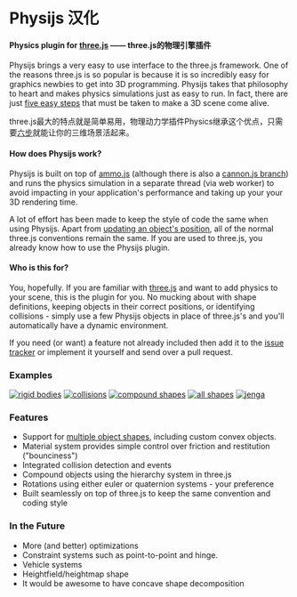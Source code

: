 Physijs 汉化
=======
#### Physics plugin for [three.js](https://github.com/mrdoob/three.js) —— three.js的物理引擎插件

Physijs brings a very easy to use interface to the three.js framework. One of the reasons three.js is so popular is because it is so incredibly easy for graphics newbies to get into 3D programming. Physijs takes that philosophy to heart and makes physics simulations just as easy to run. In fact, there are just [five easy steps](https://github.com/chandlerprall/Physijs/wiki/Basic-Setup) that must be taken to make a 3D scene come alive.

three.js最大的特点就是简单易用，物理动力学插件Physics继承这个优点，只需要<a href="https://github.com/soulsheng/Physijs/wiki/Basic-Setup">六步</a>就能让你的三维场景活起来。

#### How does Physijs work?
Physijs is built on top of [ammo.js](https://github.com/kripken/ammo.js/) (although there is also a [cannon.js branch](https://github.com/chandlerprall/Physijs/tree/cannon)) and runs the physics simulation in a separate thread (via web worker) to avoid impacting in your application's performance and taking up your your 3D rendering time.

A lot of effort has been made to keep the style of code the same when using Physijs. Apart from [updating an object's position](https://github.com/chandlerprall/Physijs/wiki/Updating-an-object's-position-&-rotation), all of the normal three.js conventions remain the same. If you are used to three.js, you already know how to use the Physijs plugin.

#### Who is this for?
You, hopefully. If you are familiar with [three.js](https://github.com/mrdoob/three.js) and want to add physics to your scene, this is the plugin for you. No mucking about with shape definitions, keeping objects in their correct positions, or identifying collisions - simply use a few Physijs objects in place of three.js's and you'll automatically have a dynamic environment.

If you need (or want) a feature not already included then add it to the [issue tracker](https://github.com/chandlerprall/Physijs/issues) or implement it yourself and send over a pull request.

### Examples
[![rigid bodies](http://chandlerprall.github.com/Physijs/examples/body.jpg)](http://chandlerprall.github.com/Physijs/examples/body.html)
[![collisions](http://chandlerprall.github.com/Physijs/examples/collisions.jpg)](http://chandlerprall.github.com/Physijs/examples/collisions.html)
[![compound shapes](http://chandlerprall.github.com/Physijs/examples/compound.jpg)](http://chandlerprall.github.com/Physijs/examples/compound.html)
[![all shapes](http://chandlerprall.github.com/Physijs/examples/shapes.jpg)](http://chandlerprall.github.com/Physijs/examples/shapes.html)
[![jenga](http://chandlerprall.github.com/Physijs/examples/jenga.jpg)](http://chandlerprall.github.com/Physijs/examples/jenga.html)

### Features
* Support for [multiple object shapes](https://github.com/chandlerprall/Physijs/wiki/Basic-Shapes), including custom convex objects.
* Material system provides simple control over friction and restitution ("bounciness")
* Integrated collision detection and events
* Compound objects using the hierarchy system in three.js
* Rotations using either euler or quaternion systems - your preference
* Built seamlessly on top of three.js to keep the same convention and coding style

### In the Future
* More (and better) optimizations
* Constraint systems such as point-to-point and hinge.
* Vehicle systems
* Heightfield/heightmap shape
* It would be awesome to have concave shape decomposition